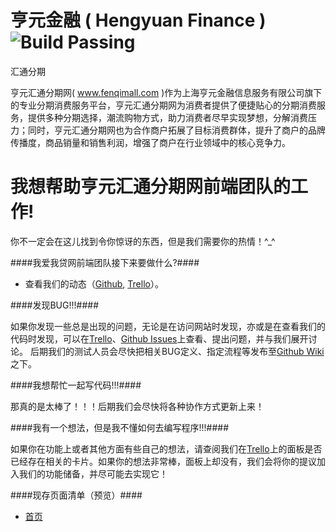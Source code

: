 亨元金融 ( Hengyuan Finance )  ![Build Passing](http://img.shields.io/travis/joyent/node/v0.6.svg?style=flat 'Build Passing')
=============================================================================================================================
汇通分期

亨元汇通分期网( www.fenqimall.com )作为上海亨元金融信息服务有限公司旗下的专业分期消费服务平台，亨元汇通分期网为消费者提供了便捷贴心的分期消费服务，提供多种分期选择，潮流购物方式，助力消费者尽早实现梦想，分解消费压力；同时，亨元汇通分期网也为合作商户拓展了目标消费群体，提升了商户的品牌传播度，商品销量和销售利润，增强了商户在行业领域中的核心竞争力。



我想帮助亨元汇通分期网前端团队的工作!
=====================================

你不一定会在这儿找到令你惊讶的东西，但是我们需要你的热情！^_^



####我爱我贷网前端团队接下来要做什么?####

* 查看我们的动态（[Github](http://goo.gl/eHd48q '点击查看'), [Trello](http://goo.gl/kyPFyQ '点击查看')）。

####发现BUG!!!####

如果你发现一些总是出现的问题，无论是在访问网站时发现，亦或是在查看我们的代码时发现，可以在[Trello](http://goo.gl/kyPFyQ '点击查看')、[Github Issues](http://goo.gl/d9LKX8 '点击查看')上查看、提出问题，并与我们展开讨论。
后期我们的测试人员会尽快把相关BUG定义、指定流程等发布至[Github Wiki](http://goo.gl/JuoOrl '点击查看')之下。

####我想帮忙一起写代码!!!####

那真的是太棒了！！！后期我们会尽快将各种协作方式更新上来！

####我有一个想法，但是我不懂如何去编写程序!!!####

如果你在功能上或者其他方面有些自己的想法，请查阅我们在[Trello](http://goo.gl/kyPFyQ '点击查看')上的面板是否已经存在相关的卡片。如果你的想法非常棒，面板上却没有，我们会将你的提议加入我们的功能储备，并尽可能去实现它！

####现存页面清单（预览）####

- [首页](http://resource.fenqimall.com/site_preview/instalment_platform/view/ '点击查看')